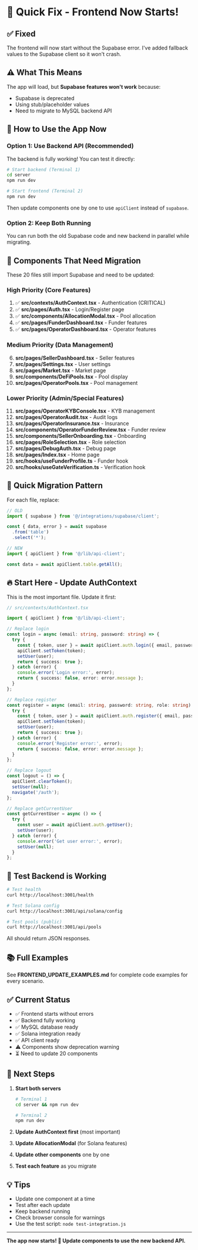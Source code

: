 # 🔧 Quick Fix - Frontend Now Starts!

## ✅ Fixed

The frontend will now start without the Supabase error. I've added fallback values to the Supabase client so it won't crash.

## ⚠️ What This Means

The app will load, but **Supabase features won't work** because:
- Supabase is deprecated
- Using stub/placeholder values
- Need to migrate to MySQL backend API

## 🚀 How to Use the App Now

### Option 1: Use Backend API (Recommended)

The backend is fully working! You can test it directly:

```bash
# Start backend (Terminal 1)
cd server
npm run dev

# Start frontend (Terminal 2)  
npm run dev
```

Then update components one by one to use `apiClient` instead of `supabase`.

### Option 2: Keep Both Running

You can run both the old Supabase code and new backend in parallel while migrating.

## 📝 Components That Need Migration

These 20 files still import Supabase and need to be updated:

### High Priority (Core Features)
1. ✅ **src/contexts/AuthContext.tsx** - Authentication (CRITICAL)
2. ✅ **src/pages/Auth.tsx** - Login/Register page
3. ✅ **src/components/AllocationModal.tsx** - Pool allocation
4. ✅ **src/pages/FunderDashboard.tsx** - Funder features
5. ✅ **src/pages/OperatorDashboard.tsx** - Operator features

### Medium Priority (Data Management)
6. **src/pages/SellerDashboard.tsx** - Seller features
7. **src/pages/Settings.tsx** - User settings
8. **src/pages/Market.tsx** - Market page
9. **src/components/DeFiPools.tsx** - Pool display
10. **src/pages/OperatorPools.tsx** - Pool management

### Lower Priority (Admin/Special Features)
11. **src/pages/OperatorKYBConsole.tsx** - KYB management
12. **src/pages/OperatorAudit.tsx** - Audit logs
13. **src/pages/OperatorInsurance.tsx** - Insurance
14. **src/components/OperatorFunderReview.tsx** - Funder review
15. **src/components/SellerOnboarding.tsx** - Onboarding
16. **src/pages/RoleSelection.tsx** - Role selection
17. **src/pages/DebugAuth.tsx** - Debug page
18. **src/pages/Index.tsx** - Home page
19. **src/hooks/useFunderProfile.ts** - Funder hook
20. **src/hooks/useGateVerification.ts** - Verification hook

## 🎯 Quick Migration Pattern

For each file, replace:

```typescript
// OLD
import { supabase } from '@/integrations/supabase/client';

const { data, error } = await supabase
  .from('table')
  .select('*');

// NEW
import { apiClient } from '@/lib/api-client';

const data = await apiClient.table.getAll();
```

## 🔥 Start Here - Update AuthContext

This is the most important file. Update it first:

```typescript
// src/contexts/AuthContext.tsx

import { apiClient } from '@/lib/api-client';

// Replace login
const login = async (email: string, password: string) => {
  try {
    const { token, user } = await apiClient.auth.login({ email, password });
    apiClient.setToken(token);
    setUser(user);
    return { success: true };
  } catch (error) {
    console.error('Login error:', error);
    return { success: false, error: error.message };
  }
};

// Replace register
const register = async (email: string, password: string, role: string) => {
  try {
    const { token, user } = await apiClient.auth.register({ email, password, role });
    apiClient.setToken(token);
    setUser(user);
    return { success: true };
  } catch (error) {
    console.error('Register error:', error);
    return { success: false, error: error.message };
  }
};

// Replace logout
const logout = () => {
  apiClient.clearToken();
  setUser(null);
  navigate('/auth');
};

// Replace getCurrentUser
const getCurrentUser = async () => {
  try {
    const user = await apiClient.auth.getUser();
    setUser(user);
  } catch (error) {
    console.error('Get user error:', error);
    setUser(null);
  }
};
```

## 🧪 Test Backend is Working

```bash
# Test health
curl http://localhost:3001/health

# Test Solana config
curl http://localhost:3001/api/solana/config

# Test pools (public)
curl http://localhost:3001/api/pools
```

All should return JSON responses.

## 📚 Full Examples

See **FRONTEND_UPDATE_EXAMPLES.md** for complete code examples for every scenario.

## ✅ Current Status

- ✅ Frontend starts without errors
- ✅ Backend fully working
- ✅ MySQL database ready
- ✅ Solana integration ready
- ✅ API client ready
- ⚠️ Components show deprecation warning
- ⏳ Need to update 20 components

## 🎯 Next Steps

1. **Start both servers**
   ```bash
   # Terminal 1
   cd server && npm run dev
   
   # Terminal 2
   npm run dev
   ```

2. **Update AuthContext first** (most important)

3. **Update AllocationModal** (for Solana features)

4. **Update other components** one by one

5. **Test each feature** as you migrate

## 💡 Tips

- Update one component at a time
- Test after each update
- Keep backend running
- Check browser console for warnings
- Use the test script: `node test-integration.js`

---

**The app now starts! 🎉 Update components to use the new backend API.**
